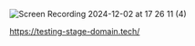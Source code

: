 


![Screen Recording 2024-12-02 at 17 26 11 (4)](https://github.com/user-attachments/assets/c90505cd-d114-4a63-80af-6d767108ecad)





https://testing-stage-domain.tech/
